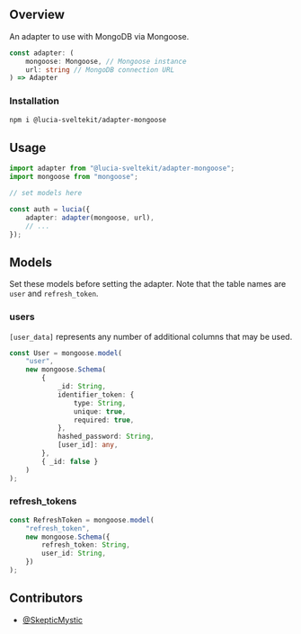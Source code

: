 ## Overview

An adapter to use with MongoDB via Mongoose.

```ts
const adapter: (
    mongoose: Mongoose, // Mongoose instance
    url: string // MongoDB connection URL
) => Adapter
```

### Installation

```bash
npm i @lucia-sveltekit/adapter-mongoose
```

## Usage

```ts
import adapter from "@lucia-sveltekit/adapter-mongoose";
import mongoose from "mongoose";

// set models here

const auth = lucia({
    adapter: adapter(mongoose, url),
    // ...
});
```

## Models

Set these models before setting the adapter. Note that the table names are `user` and `refresh_token`.

### users

`[user_data]` represents any number of additional columns that may be used.

```ts
const User = mongoose.model(
    "user",
    new mongoose.Schema(
        {
            _id: String,
            identifier_token: {
                type: String,
                unique: true,
                required: true,
            },
            hashed_password: String,
            [user_id]: any,
        },
        { _id: false }
    )
);
```

### refresh_tokens

```ts
const RefreshToken = mongoose.model(
    "refresh_token",
    new mongoose.Schema({
        refresh_token: String,
        user_id: String,
    })
);
```

## Contributors

-   [@SkepticMystic](https://github.com/SkepticMystic)

